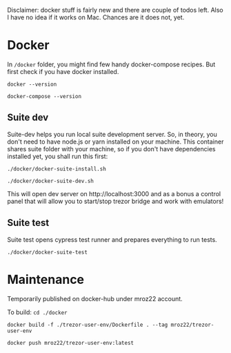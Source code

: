 Disclaimer: docker stuff is fairly new and there are couple of todos left. Also I have no idea
if it works on Mac. Chances are it does not, yet.

# Docker

In `/docker` folder, you might find few handy docker-compose recipes. But first check if you have docker installed.

`docker --version`

`docker-compose --version`


## Suite dev

Suite-dev helps you run local suite development server. So, in theory, you don't need to have node.js or yarn installed on your machine.
This container shares suite folder with your machine, so if you don't have dependencies installed yet, you shall run this first:

`./docker/docker-suite-install.sh`

`./docker/docker-suite-dev.sh`

This will open dev server on http://localhost:3000 and as a bonus a control panel that will allow you to start/stop trezor bridge and work
with emulators!

## Suite test

Suite test opens cypress test runner and prepares everything to run tests.

`./docker/docker-suite-test`


# Maintenance

Temporarily published on docker-hub under mroz22 account.

To build:
`cd ./docker`

`docker build -f ./trezor-user-env/Dockerfile . --tag mroz22/trezor-user-env`

`docker push mroz22/trezor-user-env:latest`